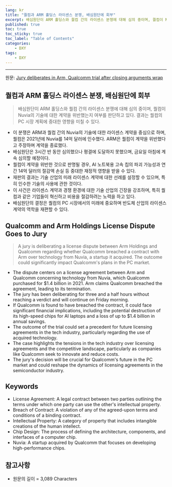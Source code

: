 ```yaml
---
lang: kr
title: "퀄컴과 ARM 홀딩스 라이센스 분쟁, 배심원단에 회부"
excerpt: 배심원단이 ARM 홀딩스와 퀄컴 간의 라이센스 분쟁에 대해 심의 중이며, 퀄컴이 Nuvia의 기술에 대한 계약을 위반했는지 여부를 판단하고 있다. 결과는 퀄컴의 PC 시장 계획에 중대한 영향을 미칠 수 있다.
published: true
toc: true
toc_sticky: true
toc_label: "Table of Contents"
categories:
    - DXY
tags:
    - DXY
---
```


---

  원문: [Jury deliberates in Arm, Qualcomm trial after closing arguments wrap](https://www.investing.com/news/stock-market-news/arm-qualcomm-to-make-closing-cases-in-chip-license-dispute-trial-3781693)

## 퀄컴과 ARM 홀딩스 라이센스 분쟁, 배심원단에 회부

> 배심원단이 ARM 홀딩스와 퀄컴 간의 라이센스 분쟁에 대해 심의 중이며, 퀄컴이 Nuvia의 기술에 대한 계약을 위반했는지 여부를 판단하고 있다. 결과는 퀄컴의 PC 시장 계획에 중대한 영향을 미칠 수 있다.


- 이 분쟁은 ARM과 퀄컴 간의 Nuvia의 기술에 대한 라이센스 계약을 중심으로 하며, 퀄컴은 2021년에 Nuvia를 14억 달러에 인수했다. ARM은 퀄컴이 계약을 위반했다고 주장하며 계약을 종료했다.
- 배심원단은 3시간 반 동안 심의했으나 평결에 도달하지 못했으며, 금요일 아침에 계속 심의할 예정이다.
- 퀄컴이 계약을 위반한 것으로 판명될 경우, AI 노트북용 고속 칩의 파괴 가능성과 연간 14억 달러의 절감액 손실 등 중대한 재정적 영향을 받을 수 있다.
- 재판의 결과는 기술 산업의 미래 라이센스 계약에 대한 선례를 설정할 수 있으며, 특히 인수한 기술의 사용에 관한 것이다.
- 이 사건은 라이센스 계약과 경쟁 환경에 대한 기술 산업의 긴장을 강조하며, 특히 퀄컴과 같은 기업들이 혁신하고 비용을 절감하려는 노력을 하고 있다.
- 배심원단의 결정은 퀄컴의 PC 시장에서의 미래에 중요하며 반도체 산업의 라이센스 계약의 역학을 재편할 수 있다.

## Qualcomm and Arm Holdings License Dispute Goes to Jury

> A jury is deliberating a license dispute between Arm Holdings and Qualcomm regarding whether Qualcomm breached a contract with Arm over technology from Nuvia, a startup it acquired. The outcome could significantly impact Qualcomm's plans in the PC market.


- The dispute centers on a license agreement between Arm and Qualcomm concerning technology from Nuvia, which Qualcomm purchased for $1.4 billion in 2021. Arm claims Qualcomm breached the agreement, leading to its termination.
- The jury has been deliberating for three and a half hours without reaching a verdict and will continue on Friday morning.
- If Qualcomm is found to have breached the contract, it could face significant financial implications, including the potential destruction of its high-speed chips for AI laptops and a loss of up to $1.4 billion in annual savings.
- The outcome of the trial could set a precedent for future licensing agreements in the tech industry, particularly regarding the use of acquired technology.
- The case highlights the tensions in the tech industry over licensing agreements and the competitive landscape, particularly as companies like Qualcomm seek to innovate and reduce costs.
- The jury's decision will be crucial for Qualcomm's future in the PC market and could reshape the dynamics of licensing agreements in the semiconductor industry.

## Keywords

- License Agreement: A legal contract between two parties outlining the terms under which one party can use the other's intellectual property.
- Breach of Contract: A violation of any of the agreed-upon terms and conditions of a binding contract.
- Intellectual Property: A category of property that includes intangible creations of the human intellect.
- Chip Design: The process of defining the architecture, components, and interfaces of a computer chip.
- Nuvia: A startup acquired by Qualcomm that focuses on developing high-performance chips.

## 참고사항

- 원문의 길이 = 3,089 Characters

